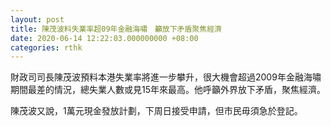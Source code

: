 ```yaml
---
layout: post
title: 陳茂波料失業率超09年金融海嘯　籲放下矛盾聚焦經濟
date: 2020-06-14 12:22:03.000000000 +08:00
categories: rthk
---
```


財政司司長陳茂波預料本港失業率將進一步攀升，很大機會超過2009年金融海嘯期間最差的情況，總失業人數或見15年來最高。他呼籲外界放下矛盾，聚焦經濟。

陳茂波又說，1萬元現金發放計劃，下周日接受申請，但市民毋須急於登記。
